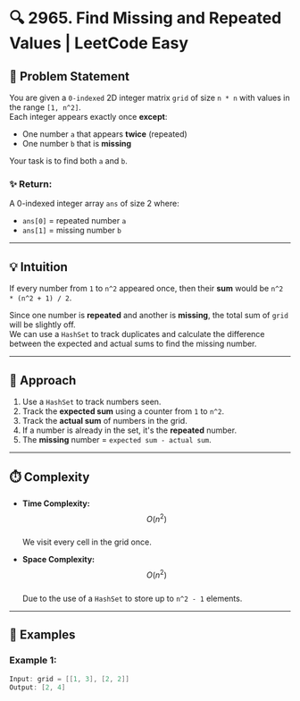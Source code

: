 # 🔍 2965. Find Missing and Repeated Values | LeetCode Easy

## 🧠 Problem Statement

You are given a `0-indexed` 2D integer matrix `grid` of size `n * n` with values in the range `[1, n^2]`.  
Each integer appears exactly once **except**:
- One number `a` that appears **twice** (repeated)
- One number `b` that is **missing**

Your task is to find both `a` and `b`.

### ✨ Return:
A 0-indexed integer array `ans` of size 2 where:
- `ans[0]` = repeated number `a`
- `ans[1]` = missing number `b`

---

## 💡 Intuition

If every number from `1` to `n^2` appeared once, then their **sum** would be `n^2 * (n^2 + 1) / 2`.

Since one number is **repeated** and another is **missing**, the total sum of `grid` will be slightly off.  
We can use a `HashSet` to track duplicates and calculate the difference between the expected and actual sums to find the missing number.

---

## 🧠 Approach

1. Use a `HashSet` to track numbers seen.
2. Track the **expected sum** using a counter from `1` to `n^2`.
3. Track the **actual sum** of numbers in the grid.
4. If a number is already in the set, it's the **repeated** number.
5. The **missing** number = `expected sum - actual sum`.

---

## ⏱️ Complexity

- **Time Complexity:** $$O(n^2)$$  
  We visit every cell in the grid once.

- **Space Complexity:** $$O(n^2)$$  
  Due to the use of a `HashSet` to store up to `n^2 - 1` elements.

---

## 🧪 Examples

### Example 1:
```java
Input: grid = [[1, 3], [2, 2]]
Output: [2, 4]
